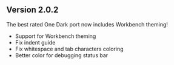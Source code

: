 ## Version 2.0.2

The best rated One Dark port now includes Workbench theming!

* Support for Workbench theming
* Fix indent guide
* Fix whitespace and tab characters coloring
* Better color for debugging status bar
